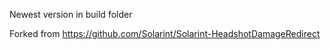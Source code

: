 Newest version in build folder

Forked from
https://github.com/Solarint/Solarint-HeadshotDamageRedirect
